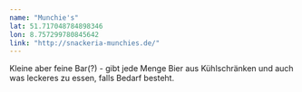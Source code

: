 ```yaml
---
name: "Munchie's"
lat: 51.717048784898346 
lon: 8.757299780845642
link: "http://snackeria-munchies.de/"
---
```

Kleine aber feine Bar(?) - gibt jede Menge Bier aus Kühlschränken und auch was leckeres zu essen, falls Bedarf besteht.
